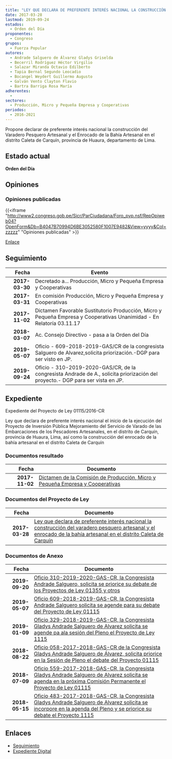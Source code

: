 ```yaml
---
title: "LEY QUE DECLARA DE PREFERENTE INTERÉS NACIONAL LA CONSTRUCCIÓN DEL VARADERO PESQUERO ARTESANAL Y EL ENROCADO DE LA BAHÍA ARTESANAL EN EL DISTRITO CALETA DE CARQUÍN"
date: 2017-03-28
lastmod: 2019-09-24
estados: 
  - Orden del Día
proponentes: 
  - Congreso
grupos: 
  - Fuerza Popular
autores: 
  - Andrade Salguero de Álvarez Gladys Griselda
  - Becerril Rodríguez Héctor Virgilio
  - Salazar Miranda Octavio Edilberto
  - Tapia Bernal Segundo Leocadio
  - Bocangel Weydert Guillermo Augusto
  - Galván Vento Clayton Flavio
  - Bartra Barriga Rosa María
adherentes: 
  - 
sectores: 
  - Producción, Micro y Pequeña Empresa y Cooperativas
periodos: 
  - 2016-2021
---
```


Propone declarar de preferente interés nacional la construcción del Varadero Pesquero Artesanal y el Enrocado de la Bahía Artesanal en el distrito Caleta de Carquín, provincia de Huaura, departamento de Lima.


## Estado actual

**Orden del Día**

## Opiniones

### Opiniones publicadas

{{<iframe "http://www2.congreso.gob.pe/Sicr/ParCiudadana/Foro_pvp.nsf/RepOpiweb04?OpenForm&Db=B4047B70994D6BE3052580F1007E9482&View=yyyy&Col=zzzzz" "Opiniones publicadas" >}}

[Enlace](http://www2.congreso.gob.pe/Sicr/ParCiudadana/Foro_pvp.nsf/RepOpiweb04?OpenForm&Db=B4047B70994D6BE3052580F1007E9482&View=yyyy&Col=zzzzz)

## Seguimiento

| Fecha | Evento |
|------:|--------|
| **2017-03-30** | Decretado a... Producción, Micro y Pequeña Empresa y Cooperativas|
| **2017-03-31** | En comisión Producción, Micro y Pequeña Empresa y Cooperativas|
| **2017-11-02** | Dictamen Favorable Sustitutorio Producción, Micro y Pequeña Empresa y Cooperativas Unanimidad - En Relatoría 03.11.17|
| **2018-03-07** | Ac. Consejo Directivo - pasa a la Orden del Día|
| **2019-05-07** | Oficio - 609-2018-2019-GAS/CR de la congresista Salguero de Alvarez,solicita priorización.-DGP para ser visto en JP.|
| **2019-09-24** | Oficio - 310-2019-2020-GAS/CR, de la congresista Andrade de A., solicita priorización del proyecto.- DGP para ser vista en JP.|


## Expediente

Expediente del Proyecto de Ley 01115/2016-CR

Ley que declara de preferente interés nacional el inicio de la ejecución del Proyecto de Inversión Pública Mejoramiento del Servicio de Varado de las Embarcaciones de los Pescadores Artesanales, en el distrito de Carquín, provincia de Huaura, Lima, así como la construcción del enrocado de la bahía artesanal en el distrito Caleta de Carquín


### Documentos resultado

| Fecha | Documento |
|------:|--------|
| **2017-11-02** | [Dictamen de la Comisión de Producción, Micro y Pequeña Empresa y Cooperativas](http://www.leyes.congreso.gob.pe/Documentos/2016_2021/Dictamenes/Proyectos_de_Ley/01115DC18MAY20171102.pdf) |

### Documentos del Proyecto de Ley

| Fecha | Documento |
|------:|--------|
| **2017-03-28** | [Ley que declara de preferente interés nacional la construcción del varadero pesquero artesanal y el enrocado de la bahía artesanal en el distrito Caleta de Carquín](http://www.leyes.congreso.gob.pe/Documentos/2016_2021/Proyectos_de_Ley_y_de_Resoluciones_Legislativas/PL0111520170328.pdf) |

### Documentos de Anexo

| Fecha | Documento |
|------:|--------|
| **2019-09-20** | [Oficio 310-2019-2020-GAS-CR, la Congresista Andrade Salguero, solicita se priorice su debate de los Proyectos de Ley 01355 y otros](http://www.leyes.congreso.gob.pe/Documentos/2016_2021/Oficios/Congresistas/OFICIO-310-2019-2020-GAS-CR.pdf) |
| **2019-05-07** | [Oficio 609-2018-2019-GAS-CR, la Congresista Andrade Salguero solicita se agende para su debate del Proyecto de Ley 01115](http://www.leyes.congreso.gob.pe/Documentos/2016_2021/Oficios/Congresistas/OFICIO-609-2018-2019-GAS-CR.pdf) |
| **2019-01-09** | [Oficio 329-2018-2019-GAS-CR, la Congresista Gladys Andrade Salguero de Alvarez solicita se agende pa ala sesión del Pleno el Proyecto de Ley 1115](http://www.leyes.congreso.gob.pe/Documentos/2016_2021/Oficios/Congresistas/OFICIO-329-2018-2019-GAS-CR.pdf) |
| **2018-08-22** | [Oficio 058-2017-2018-GAS-CR de la Congresista Gladys Andrade Salguero de Álvarez, solicita priorice en la Sesión de Pleno el debate del Proyecto 01115](http://www.leyes.congreso.gob.pe/Documentos/2016_2021/Oficios/Congresistas/OFICIO-058-2017-2018-GAS-CR.pdf) |
| **2018-07-09** | [Oficio 559-2017-2018-GAS-CR, la Congresista Gladys Andrade Salguero de Alvarez solicita se agenda en la próxima Comisión Permanente el Proyecto de Ley 01115](http://www.leyes.congreso.gob.pe/Documentos/2016_2021/Oficios/Congresistas/OFICIO-559-2017-2018-GAS-CR.pdf) |
| **2018-05-15** | [Oficio 483-2017-2018-GAS-CR, la Congresista Gladys Andrade Salguero de Alvarez solicita se incorpore en la agenda del Pleno y se priorice su debate el Proyecto 1115](http://www.leyes.congreso.gob.pe/Documentos/2016_2021/Oficios/Congresistas/OFICIO-483-2017-2018-GAS-CR.pdf) |

## Enlaces 

- [Seguimiento](http://www2.congreso.gob.pe/Sicr/TraDocEstProc/CLProLey2016.nsf/f7fff46988ca05b1052578e100829cc7/51068073ba12ce19052580f1007a3c30?OpenDocument)
- [Expediente Digital](http://www2.congreso.gob.pehttp://www2.congreso.gob.pe/Sicr/TraDocEstProc/CLProLey2016.nsf/f7fff46988ca05b1052578e100829cc7/51068073ba12ce19052580f1007a3c30?OpenDocument&Click=05257FB7005EB655.eb71d0cf91d8294e05256cdf006b5706/$Body/0.1C6C)
